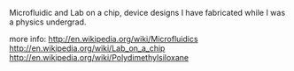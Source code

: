 Microfluidic and Lab on a chip, device designs I have fabricated while I was a physics undergrad.

more info:
http://en.wikipedia.org/wiki/Microfluidics
http://en.wikipedia.org/wiki/Lab_on_a_chip
http://en.wikipedia.org/wiki/Polydimethylsiloxane
